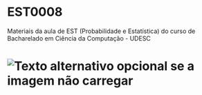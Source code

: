 # EST0008
Materiais da aula de EST (Probabilidade e Estatística) do curso de Bacharelado em Ciência da Computação - UDESC

# ![Texto alternativo opcional se a imagem não carregar](https://static.javatpoint.com/tutorial/graph-theory/images/graph-theory-tutorial.png)
